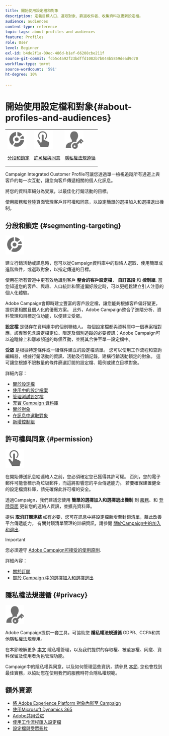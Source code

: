 ```yaml
---
title: 開始使用設定檔和對象
description: 定義目標人口、選取對象、篩選收件者、收集資料及更新設定檔。
audience: audiences
content-type: reference
topic-tags: about-profiles-and-audiences
feature: Profiles
role: User
level: Beginner
exl-id: b4de2f1a-09ec-486d-b1ef-66208cbe211f
source-git-commit: fcb5c4a92f23bdffd1082b7b044b5859dead9d70
workflow-type: tm+mt
source-wordcount: '591'
ht-degree: 10%

---
```


# 開始使用設定檔和對象{#about-profiles-and-audiences}

<table>
<tr>
<td><img src="assets/do-not-localize/icon_segment.svg" width="60px"><p><a href="#segmenting-targeting">分段和鎖定</a></p></td>
<td><img src="assets/do-not-localize/icon_permission.svg" width="60px"><p><a href="#permission">許可權與同意</a></p></td>
<td><img src="assets/do-not-localize/icon_privacy.svg" width="60px"><p><a href="#privacy">隱私權法規遵循</a></p></td></tr>
</table>

Campaign Integrated Customer Profile可讓您透過單一檢視追蹤所有通道上與客戶的每一次互動，讓您向客戶傳遞相關的個人化訊息。

將您的資料庫細分為受眾，以最佳化行銷活動的目標。

使用服務和登陸頁面管理客戶許可權和同意，以設定簡單的選擇加入和選擇退出機制。

## 分段和鎖定 {#segmenting-targeting}

<img src="assets/do-not-localize/icon_segment.svg" width="60px">

建立行銷活動或訊息時，您可以從Campaign資料庫中的聯絡人選取、使用簡單或進階條件，或選取對象，以指定傳送的目標。

使用在所有管道中更有效地識別客戶 **整合的客戶設定檔**， **自訂區段** 和 **控制組**. 當您知道您的客戶、興趣、人口統計和管道偏好設定時，可以更輕鬆建立引人注意的個人化體驗。

Adobe Campaign會即時建立豐富的客戶設定檔，讓您能夠根據客戶偏好變更，提供更相關且個人化的優惠方案。 此外，Adobe Campaign整合了進階分析、資料管理和目標定位功能，以便建立受眾。

**設定檔** 是儲存在資料庫中的個別聯絡人。 每個設定檔都與資料庫中一個專案相對應，該專案包含設定檔定位、限定及個別追蹤的必要資訊：Adobe Campaign可以追蹤線上和離線頻道的每個互動，並將其合併至單一設定檔中。

**受眾** 是根據特定條件或一組條件建立的設定檔清單。 您可以使用工作流程和查詢編輯器，根據行銷活動的資訊、活動及行銷記錄，建構行銷活動鎖定的對象。 這可讓您根據不限數量的條件篩選訂閱的設定檔、範例或建立目標對象。

詳細內容：

* [關於設定檔](../../audiences/using/about-profiles.md)
* [使用中的設定檔案](../../audiences/using/active-profiles.md)
* [管理測試設定檔](../../audiences/using/managing-test-profiles.md)
* [充實 Campaign 資料庫](../../audiences/using/enriching-campaign-database.md)
* [關於對象](../../audiences/using/about-audiences.md)
* [在訊息中選取對象](../../audiences/using/selecting-an-audience-in-a-message.md)
* [新增控制組](../../sending/using/control-group.md)

## 許可權與同意 {#permission}

<img src="assets/do-not-localize/icon_permission.svg"  width="60px">

在開始傳送訊息給連絡人之前，您必須確定您已獲得其許可權。 否則，您的電子郵件可能會標示為垃圾郵件，而這將影響您的平台傳遞能力。 若要確保建置健全的設定檔資料庫，請先確保此許可權的安全。

透過Campaign，我們建議您使用 **簡單的選擇加入和選擇退出機制** 到 [服務](../../audiences/using/creating-a-service.md)、和 [登陸頁面](../../channels/using/getting-started-with-landing-pages.md) 更新您的連絡人資訊，並擴充資料庫。

提供 **取消訂閱連結** 如有必要，您可在訊息中將設定檔新增至封鎖清單，藉此改善平台傳遞能力。 有關封鎖清單管理的詳細資訊，請參閱 [關於Campaign中的加入和退出](../../audiences/using/about-opt-in-and-opt-out-in-campaign.md).

>[!IMPORTANT]
>
>您必須遵守 [Adobe Campaign可接受的使用原則](https://www.adobe.com/legal/terms/aup.html).

詳細內容：

* [關於訂閱](../../audiences/using/about-subscriptions.md)
* [關於 Campaign 中的選擇加入和選擇退出](../../audiences/using/about-opt-in-and-opt-out-in-campaign.md)

## 隱私權法規遵循 {#privacy}

<img src="assets/do-not-localize/icon_privacy.svg" width="60px">

Adobe Campaign提供一套工具，可協助您 **隱私權法規遵循** GDPR、CCPA和其他隱私權法規專用。

在本節瞭解更多 [本文](https://helpx.adobe.com/tw/campaign/kb/campaign-privacy.html) 隱私權管理，以及我們提供的存取權、被遺忘權、同意、資料保留及使用者角色管理功能。

Campaign中的隱私權與同意，以及如何管理這些資訊，請參見 [本節](../../start/using/privacy.md). 您也會找到最佳實務，以協助您在使用我們的服務時符合隱私權規範。

## 額外資源

* [將 Adobe Experience Platform 對象內嵌至 Campaign](../../integrating/using/ingest-aep-data.md)
* [使用Microsoft Dynamics 365](../../integrating/using/d365-acs-get-started.md)
* [Adobe共用受眾](../../integrating/using/sharing-audiences-with-audience-manager-or-people-core-service.md)
* [使用工作流程匯入設定檔](../../automating/using/creating-import-workflow-templates.md)
* [設定檔與受眾影片](https://experienceleague.adobe.com/docs/campaign-standard-learn/tutorials/profiles-and-audiences/creating-profiles-and-audiences.html)
